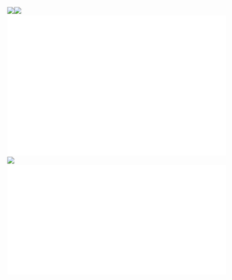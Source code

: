 <img src="https://raw.githubusercontent.com/Styx1001/lox/017694f29585a611187973a9e767c5e21dac60b4/metrics.repository.svg?token=AJB73JIXHQZHM5KPIYPXVT3APPUGO"><img src="https://raw.githubusercontent.com/Styx1001/lox/017694f29585a611187973a9e767c5e21dac60b4/metrics.language.svg?token=AJB73JKD7DJ4I42E5AG7DS3APPUDK">
<img src="https://raw.githubusercontent.com/lowlighter/lowlighter/24978044ed771895e7960809831b3121accedb7a/metrics.plugin.achievements.svg">
<img src="https://qph.fs.quoracdn.net/main-qimg-9209d5043016e1d962b6cb27e8338372">
<img src="https://raw.githubusercontent.com/lowlighter/lowlighter/24978044ed771895e7960809831b3121accedb7a/metrics.plugin.anilist.characters.svg">
